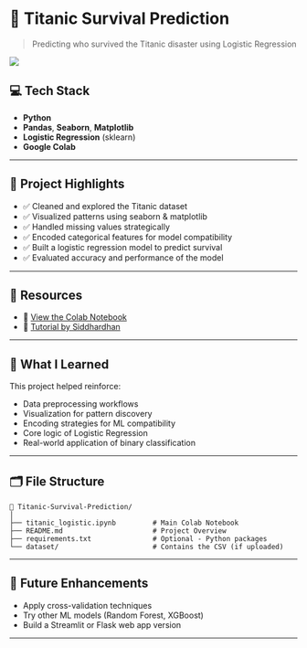 
# 🚢 Titanic Survival Prediction

> Predicting who survived the Titanic disaster using Logistic Regression

<img src="Chilling Animation Depicts the Sinking of Titanic… (1).jpg">


## 💻 Tech Stack

- **Python**
- **Pandas**, **Seaborn**, **Matplotlib**
- **Logistic Regression** (sklearn)
- **Google Colab**

---

## 🎯 Project Highlights

- ✅ Cleaned and explored the Titanic dataset
- ✅ Visualized patterns using seaborn & matplotlib
- ✅ Handled missing values strategically
- ✅ Encoded categorical features for model compatibility
- ✅ Built a logistic regression model to predict survival
- ✅ Evaluated accuracy and performance of the model

---

## 🔗 Resources

- 📓 [View the Colab Notebook](https://lnkd.in/d5urcJcW)
- 🎥 [Tutorial by Siddhardhan](https://lnkd.in/dPZccybV)

---

## 🧠 What I Learned

This project helped reinforce:
- Data preprocessing workflows  
- Visualization for pattern discovery  
- Encoding strategies for ML compatibility  
- Core logic of Logistic Regression  
- Real-world application of binary classification

---

## 🗂️ File Structure

```
📁 Titanic-Survival-Prediction/
│
├── titanic_logistic.ipynb         # Main Colab Notebook
├── README.md                      # Project Overview
├── requirements.txt               # Optional - Python packages
└── dataset/                       # Contains the CSV (if uploaded)
```

---

## 📌 Future Enhancements

* Apply cross-validation techniques
* Try other ML models (Random Forest, XGBoost)
* Build a Streamlit or Flask web app version

---

